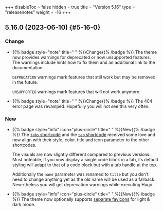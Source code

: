 +++
disableToc = false
hidden = true
title = "Version 5.16"
type = "releasenotes"
weight = -16
+++

## 5.16.0 (2023-06-10) {#5-16-0}

### Change

- {{% badge style="note" title=" " %}}Change{{% /badge %}} The theme now provides warnings for deprecated or now unsupported features. The warnings include hints how to fix them and an additional link to the documentation.

  `DEPRECATION` warnings mark features that still work but may be removed in the future.

  `UNSUPPORTED` warnings mark features that will not work anymore.

- {{% badge style="note" title=" " %}}Change{{% /badge %}} The 404 error page was revamped. Hopefully you will not see this very often.

### New

- {{% badge style="info" icon="plus-circle" title=" " %}}New{{% /badge %}} The [`tabs` shortcode](shortcodes/tabs) and the [`tab` shortcode](shortcodes/tab) received some love and now align with their style, color, title and icon parameter to the other shortcodes.

  The visuals are now slightly different compared to previous versions. Most noteable, if you now display a single code block in a tab, its default styling will adapt to that of a code block but with a tab handle at the top.

  Additionally the `name` parameter was renamed to `title` but you don't need to change anything yet as the old name will be used as a fallback. Nevertheless you will get deprecation warnings while executing Hugo.

- {{% badge style="info" icon="plus-circle" title=" " %}}New{{% /badge %}} The theme now optionally supports [separate favicons](configuration/branding/logo#change-the-favicon) for light & dark mode.
